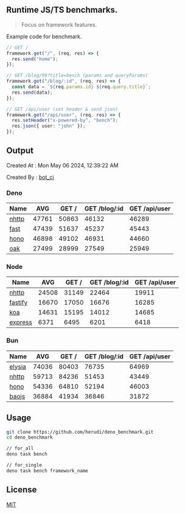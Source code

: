 ## Runtime JS/TS benchmarks.

> Focus on framework features.

Example code for benchmark.
```ts
// GET /
framework.get("/", (req, res) => {
  res.send("home");
});

// GET /blog/99?title=bench (params and queryParams)
framework.get("/blog/:id", (req, res) => {
  const data = `${req.params.id} ${req.query.title}`;
  res.send(data);
});

// GET /api/user (set header & send json)
framework.get("/api/user", (req, res) => {
  res.setHeader("x-powered-by", "bench");
  res.json({ user: "john" });
});
```

## Output
Created At : Mon May 06 2024, 12:39:22 AM

Created By : [bot_ci](https://github.com/herudi/deno_benchmarks/commits?author=github-actions%5Bbot%5D)


### Deno
|Name|AVG|GET /|GET /blog/:id|GET /api/user|
|----|----|----|----|----|
|[nhttp](https://github.com/nhttp/nhttp)|47761|50863|46132|46289|
|[fast](https://github.com/danteissaias/fast)|47439|51637|45237|45443|
|[hono](https://github.com/honojs/hono)|46898|49102|46931|44660|
|[oak](https://github.com/oakserver/oak)|27499|28999|27549|25949|
  


### Node
|Name|AVG|GET /|GET /blog/:id|GET /api/user|
|----|----|----|----|----|
|[nhttp](https://github.com/nhttp/nhttp)|24508|31149|22464|19911|
|[fastify](https://github.com/fastify/fastify)|16670|17050|16676|16285|
|[koa](https://github.com/koajs/koa)|14631|15195|14012|14685|
|[express](https://github.com/expressjs/express)|6371|6495|6201|6418|
  


### Bun
|Name|AVG|GET /|GET /blog/:id|GET /api/user|
|----|----|----|----|----|
|[elysia](https://github.com/elysiajs/elysia)|74036|80403|76735|64969|
|[nhttp](https://github.com/nhttp/nhttp)|59713|84236|51453|43449|
|[hono](https://github.com/honojs/hono)|54336|64810|52194|46003|
|[baojs](https://github.com/mattreid1/baojs)|36884|41934|36846|31872|
  



## Usage

```bash
git clone https://github.com/herudi/deno_benchmark.git
cd deno_benchmark

// for_all
deno task bench

// for_single
deno task bench framework_name
```

## License

[MIT](LICENSE)

